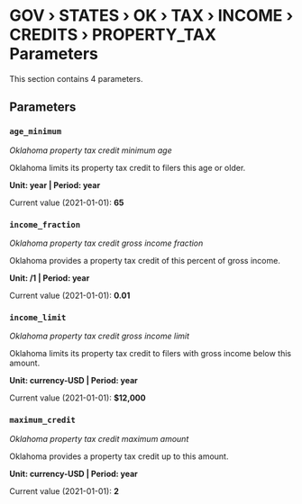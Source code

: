 # GOV › STATES › OK › TAX › INCOME › CREDITS › PROPERTY_TAX Parameters

This section contains 4 parameters.

## Parameters

### `age_minimum`
*Oklahoma property tax credit minimum age*

Oklahoma limits its property tax credit to filers this age or older.

**Unit: year | Period: year**

Current value (2021-01-01): **65**


### `income_fraction`
*Oklahoma property tax credit gross income fraction*

Oklahoma provides a property tax credit of this percent of gross income.

**Unit: /1 | Period: year**

Current value (2021-01-01): **0.01**


### `income_limit`
*Oklahoma property tax credit gross income limit*

Oklahoma limits its property tax credit to filers with gross income below this amount.

**Unit: currency-USD | Period: year**

Current value (2021-01-01): **$12,000**


### `maximum_credit`
*Oklahoma property tax credit maximum amount*

Oklahoma provides a property tax credit up to this amount.

**Unit: currency-USD | Period: year**

Current value (2021-01-01): **2**

